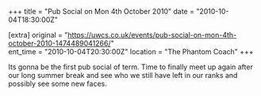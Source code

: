 +++
title = "Pub Social on Mon 4th October 2010"
date = "2010-10-04T18:30:00Z"

[extra]
original = "https://uwcs.co.uk/events/pub-social-on-mon-4th-october-2010-1474489041266/"    
ent_time = "2010-10-04T20:30:00Z"
location = "The Phantom Coach"
+++

Its gonna be the first pub social of term. Time to finally meet up again after our long summer break and see who we still have left in our ranks and possibly see some new faces.


